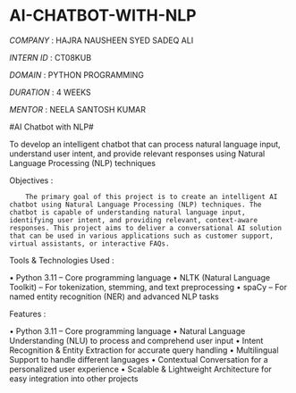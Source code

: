 # AI-CHATBOT-WITH-NLP

*COMPANY* : HAJRA NAUSHEEN SYED SADEQ ALI

*INTERN ID* : CT08KUB

*DOMAIN* : PYTHON PROGRAMMING

*DURATION* : 4 WEEKS

*MENTOR* : NEELA SANTOSH KUMAR

#AI Chatbot with NLP#

   To develop an intelligent chatbot that can process natural language input, understand user intent, and provide relevant responses using Natural Language Processing (NLP) techniques
   
Objectives :

        The primary goal of this project is to create an intelligent AI chatbot using Natural Language Processing (NLP) techniques. The chatbot is capable of understanding natural language input, identifying user intent, and providing relevant, context-aware responses. This project aims to deliver a conversational AI solution that can be used in various applications such as customer support, virtual assistants, or interactive FAQs.

Tools & Technologies Used :

   •  Python 3.11 – Core programming language
   •  NLTK (Natural Language Toolkit) – For tokenization, stemming, and text preprocessing
   •  spaCy – For named entity recognition (NER) and advanced NLP tasks

Features :

   •  Python 3.11 – Core programming language
   •  Natural Language Understanding (NLU) to process and comprehend user input
   •  Intent Recognition & Entity Extraction for accurate query handling
   •  Multilingual Support to handle different languages
   •  Contextual Conversation for a personalized user experience
   •  Scalable & Lightweight Architecture for easy integration into other projects


